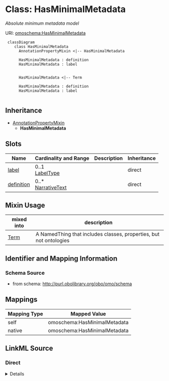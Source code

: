 # Class: HasMinimalMetadata
_Absolute minimum metadata model_




URI: [omoschema:HasMinimalMetadata](http://purl.obolibrary.org/obo/omo/schema/HasMinimalMetadata)


```{mermaid}
 classDiagram
    class HasMinimalMetadata
      AnnotationPropertyMixin <|-- HasMinimalMetadata
      
      HasMinimalMetadata : definition
      HasMinimalMetadata : label
      

      HasMinimalMetadata <|-- Term
      
      HasMinimalMetadata : definition
      HasMinimalMetadata : label
      
```




## Inheritance
* [AnnotationPropertyMixin](AnnotationPropertyMixin.md)
    * **HasMinimalMetadata**



## Slots

| Name | Cardinality and Range | Description | Inheritance |
| ---  | --- | --- | --- |
| [label](label.md) | 0..1 <br/> [LabelType](LabelType.md) |  | direct |
| [definition](definition.md) | 0..* <br/> [NarrativeText](NarrativeText.md) |  | direct |

## Mixin Usage

| mixed into | description |
| --- | --- |
| [Term](Term.md) | A NamedThing that includes classes, properties, but not ontologies |








## Identifier and Mapping Information







### Schema Source


* from schema: http://purl.obolibrary.org/obo/omo/schema





## Mappings

| Mapping Type | Mapped Value |
| ---  | ---  |
| self | omoschema:HasMinimalMetadata |
| native | omoschema:HasMinimalMetadata |


## LinkML Source

<!-- TODO: investigate https://stackoverflow.com/questions/37606292/how-to-create-tabbed-code-blocks-in-mkdocs-or-sphinx -->

### Direct

<details>
```yaml
name: HasMinimalMetadata
description: Absolute minimum metadata model
from_schema: http://purl.obolibrary.org/obo/omo/schema
rank: 1000
is_a: AnnotationPropertyMixin
mixin: true
slots:
- label
- definition

```
</details>

### Induced

<details>
```yaml
name: HasMinimalMetadata
description: Absolute minimum metadata model
from_schema: http://purl.obolibrary.org/obo/omo/schema
rank: 1000
is_a: AnnotationPropertyMixin
mixin: true
attributes:
  label:
    name: label
    comments:
    - SHOULD follow OBO label guidelines
    - MUST be unique within an ontology
    - SHOULD be unique across OBO
    in_subset:
    - allotrope required profile
    - go required profile
    - obi required profile
    from_schema: http://purl.obolibrary.org/obo/omo/schema
    exact_mappings:
    - skos:prefLabel
    rank: 1000
    is_a: core_property
    slot_uri: rdfs:label
    multivalued: false
    alias: label
    owner: HasMinimalMetadata
    domain_of:
    - HasMinimalMetadata
    - Axiom
    range: label type
  definition:
    name: definition
    comments:
    - SHOULD be in Aristotelian (genus-differentia) form
    in_subset:
    - allotrope required profile
    - go required profile
    - obi required profile
    from_schema: http://purl.obolibrary.org/obo/omo/schema
    exact_mappings:
    - skos:definition
    rank: 1000
    is_a: core_property
    slot_uri: IAO:0000115
    multivalued: true
    alias: definition
    owner: HasMinimalMetadata
    domain_of:
    - HasMinimalMetadata
    range: narrative text

```
</details>